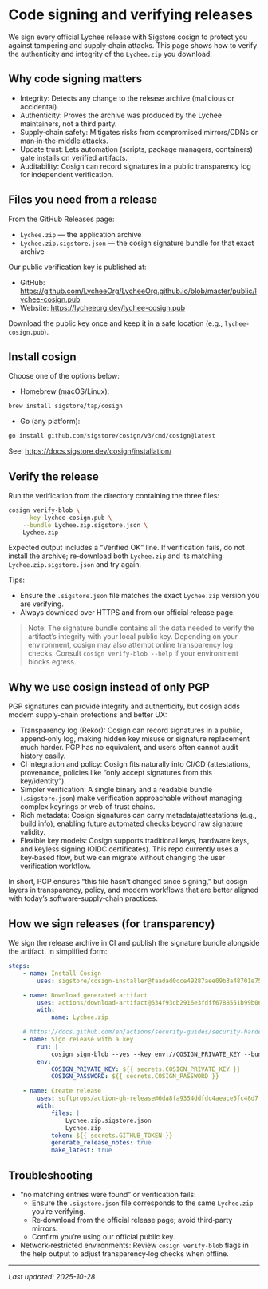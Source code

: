# Code signing and verifying releases

We sign every official Lychee release with Sigstore cosign to protect you against tampering and supply‑chain attacks. This page shows how to verify the authenticity and integrity of the `Lychee.zip` you download.

## Why code signing matters

- Integrity: Detects any change to the release archive (malicious or accidental).
- Authenticity: Proves the archive was produced by the Lychee maintainers, not a third party.
- Supply‑chain safety: Mitigates risks from compromised mirrors/CDNs or man‑in‑the‑middle attacks.
- Update trust: Lets automation (scripts, package managers, containers) gate installs on verified artifacts.
- Auditability: Cosign can record signatures in a public transparency log for independent verification.

## Files you need from a release

From the GitHub Releases page:
- `Lychee.zip` — the application archive
- `Lychee.zip.sigstore.json` — the cosign signature bundle for that exact archive

Our public verification key is published at:
- GitHub: https://github.com/LycheeOrg/LycheeOrg.github.io/blob/master/public/lychee-cosign.pub
- Website: https://lycheeorg.dev/lychee-cosign.pub

Download the public key once and keep it in a safe location (e.g., `lychee-cosign.pub`).

## Install cosign

Choose one of the options below:

- Homebrew (macOS/Linux):
```bash
brew install sigstore/tap/cosign
```

- Go (any platform):
```bash
go install github.com/sigstore/cosign/v3/cmd/cosign@latest
```

See: https://docs.sigstore.dev/cosign/installation/

## Verify the release

Run the verification from the directory containing the three files:

```bash
cosign verify-blob \
	--key lychee-cosign.pub \
	--bundle Lychee.zip.sigstore.json \
	Lychee.zip
```

Expected output includes a “Verified OK” line. If verification fails, do not install the archive; re‑download both `Lychee.zip` and its matching `Lychee.zip.sigstore.json` and try again.

Tips:
- Ensure the `.sigstore.json` file matches the exact `Lychee.zip` version you are verifying.
- Always download over HTTPS and from our official release page.

> Note: The signature bundle contains all the data needed to verify the artifact’s integrity with your local public key. Depending on your environment, cosign may also attempt online transparency log checks. Consult `cosign verify-blob --help` if your environment blocks egress.

## Why we use cosign instead of only PGP

PGP signatures can provide integrity and authenticity, but cosign adds modern supply‑chain protections and better UX:

- Transparency log (Rekor): Cosign can record signatures in a public, append‑only log, making hidden key misuse or signature replacement much harder. PGP has no equivalent, and users often cannot audit history easily.
- CI integration and policy: Cosign fits naturally into CI/CD (attestations, provenance, policies like “only accept signatures from this key/identity”).
- Simpler verification: A single binary and a readable bundle (`.sigstore.json`) make verification approachable without managing complex keyrings or web‑of‑trust chains.
- Rich metadata: Cosign signatures can carry metadata/attestations (e.g., build info), enabling future automated checks beyond raw signature validity.
- Flexible key models: Cosign supports traditional keys, hardware keys, and keyless signing (OIDC certificates). This repo currently uses a key‑based flow, but we can migrate without changing the user verification workflow.

In short, PGP ensures “this file hasn’t changed since signing,” but cosign layers in transparency, policy, and modern workflows that are better aligned with today’s software‑supply‑chain practices.

## How we sign releases (for transparency)

We sign the release archive in CI and publish the signature bundle alongside the artifact. In simplified form:

```yaml
steps:
	- name: Install Cosign
		uses: sigstore/cosign-installer@faadad0cce49287aee09b3a48701e75088a2c6ad # v4.0.0

	- name: Download generated artifact
		uses: actions/download-artifact@634f93cb2916e3fdff6788551b99b062d0335ce0 # v5.0.0
		with:
			name: Lychee.zip

	# https://docs.github.com/en/actions/security-guides/security-hardening-for-github-actions#using-an-intermediate-environment-variable
	- name: Sign release with a key
		run: |
			cosign sign-blob --yes --key env://COSIGN_PRIVATE_KEY --bundle Lychee.zip.sigstore.json Lychee.zip
		env:
			COSIGN_PRIVATE_KEY: ${{ secrets.COSIGN_PRIVATE_KEY }}
			COSIGN_PASSWORD: ${{ secrets.COSIGN_PASSWORD }}

	- name: Create release
		uses: softprops/action-gh-release@6da8fa9354ddfdc4aeace5fc48d7f679b5214090 # v2.4.1
		with:
			files: |
				Lychee.zip.sigstore.json
				Lychee.zip
			token: ${{ secrets.GITHUB_TOKEN }}
			generate_release_notes: true
			make_latest: true
```

## Troubleshooting

- “no matching entries were found” or verification fails:
	- Ensure the `.sigstore.json` file corresponds to the same `Lychee.zip` you’re verifying.
	- Re‑download from the official release page; avoid third‑party mirrors.
	- Confirm you’re using our official public key.
- Network‑restricted environments: Review `cosign verify-blob` flags in the help output to adjust transparency‑log checks when offline.

---

*Last updated: 2025-10-28*